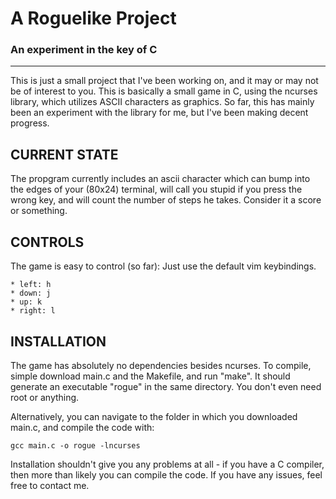 A Roguelike Project
===================
### An experiment in the key of C
* * *

This is just a small project that I've been working on, and it may or may not be of interest to you. This is basically a small game in C, using the ncurses library, which utilizes ASCII characters as graphics. So far, this has mainly been an experiment with the library for me, but I've been making decent progress.

CURRENT STATE
-------------
The propgram currently includes an ascii character which can bump into the edges of your (80x24) terminal, will call you stupid if you press the wrong key, and will count the number of steps he takes. Consider it a score or something.

CONTROLS
--------
The game is easy to control (so far): Just use the default vim keybindings.

    * left: h
    * down: j
    * up: k
    * right: l

INSTALLATION
------------
The game has absolutely no dependencies besides ncurses. To compile, simple download main.c and the Makefile, and run "make". It should generate an executable "rogue" in the same directory. You don't even need root or anything.

Alternatively, you can navigate to the folder in which you downloaded main.c, and compile the code with: 

    gcc main.c -o rogue -lncurses

Installation shouldn't give you any problems at all - if you have a C compiler, then more than likely you can compile the code. If you have any issues, feel free to contact me.

